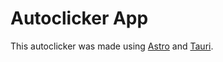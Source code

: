 # Autoclicker App

This autoclicker was made using [Astro](https://astro.build) and [Tauri](https://tauri.app).

